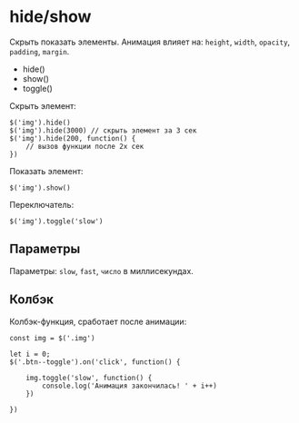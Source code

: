# hide/show
Скрыть показать элементы. Анимация влияет на: `height`, `width`, `opacity`, `padding`, `margin`.

- hide()
- show()
- toggle()

Скрыть элемент:

    $('img').hide()
    $('img').hide(3000) // скрыть элемент за 3 сек
    $('img').hide(200, function() {
        // вызов функции после 2х сек
    })

Показать элемент:

    $('img').show()

Переключатель:

    $('img').toggle('slow')

## Параметры
Параметры: `slow`, `fast`, `число` в миллисекундах.

## Колбэк
Колбэк-функция, сработает после анимации:

    const img = $('.img')

    let i = 0;
    $('.btn--toggle').on('click', function() {

        img.toggle('slow', function() {
            console.log('Анимация закончилась! ' + i++)
        })

    })
